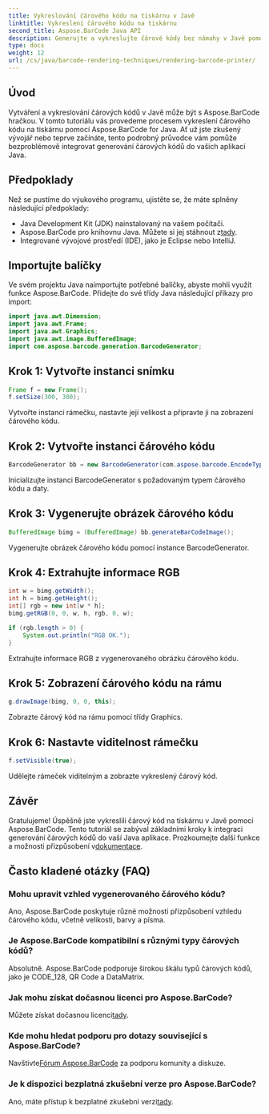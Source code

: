 ```yaml
---
title: Vykreslování čárového kódu na tiskárnu v Javě
linktitle: Vykreslení čárového kódu na tiskárnu
second_title: Aspose.BarCode Java API
description: Generujte a vykreslujte čárové kódy bez námahy v Javě pomocí Aspose.BarCode. Postupujte podle našeho podrobného průvodce pro bezproblémovou integraci.
type: docs
weight: 12
url: /cs/java/barcode-rendering-techniques/rendering-barcode-printer/
---
```


## Úvod

Vytváření a vykreslování čárových kódů v Javě může být s Aspose.BarCode hračkou. V tomto tutoriálu vás provedeme procesem vykreslení čárového kódu na tiskárnu pomocí Aspose.BarCode for Java. Ať už jste zkušený vývojář nebo teprve začínáte, tento podrobný průvodce vám pomůže bezproblémově integrovat generování čárových kódů do vašich aplikací Java.

## Předpoklady

Než se pustíme do výukového programu, ujistěte se, že máte splněny následující předpoklady:

- Java Development Kit (JDK) nainstalovaný na vašem počítači.
-  Aspose.BarCode pro knihovnu Java. Můžete si jej stáhnout z[tady](https://releases.aspose.com/barcode/java/).
- Integrované vývojové prostředí (IDE), jako je Eclipse nebo IntelliJ.

## Importujte balíčky

Ve svém projektu Java naimportujte potřebné balíčky, abyste mohli využít funkce Aspose.BarCode. Přidejte do své třídy Java následující příkazy pro import:

```java
import java.awt.Dimension;
import java.awt.Frame;
import java.awt.Graphics;
import java.awt.image.BufferedImage;
import com.aspose.barcode.generation.BarcodeGenerator;
```

## Krok 1: Vytvořte instanci snímku

```java
Frame f = new Frame();
f.setSize(300, 300);
```

Vytvořte instanci rámečku, nastavte její velikost a připravte ji na zobrazení čárového kódu.

## Krok 2: Vytvořte instanci čárového kódu

```java
BarcodeGenerator bb = new BarcodeGenerator(com.aspose.barcode.EncodeTypes.CODE_128, "1234567");
```

Inicializujte instanci BarcodeGenerator s požadovaným typem čárového kódu a daty.

## Krok 3: Vygenerujte obrázek čárového kódu

```java
BufferedImage bimg = (BufferedImage) bb.generateBarCodeImage();
```

Vygenerujte obrázek čárového kódu pomocí instance BarcodeGenerator.

## Krok 4: Extrahujte informace RGB

```java
int w = bimg.getWidth();
int h = bimg.getHeight();
int[] rgb = new int[w * h];
bimg.getRGB(0, 0, w, h, rgb, 0, w);

if (rgb.length > 0) {
    System.out.println("RGB OK.");
}
```

Extrahujte informace RGB z vygenerovaného obrázku čárového kódu.

## Krok 5: Zobrazení čárového kódu na rámu

```java
g.drawImage(bimg, 0, 0, this);
```

Zobrazte čárový kód na rámu pomocí třídy Graphics.

## Krok 6: Nastavte viditelnost rámečku

```java
f.setVisible(true);
```

Udělejte rámeček viditelným a zobrazte vykreslený čárový kód.

## Závěr

 Gratulujeme! Úspěšně jste vykreslili čárový kód na tiskárnu v Javě pomocí Aspose.BarCode. Tento tutoriál se zabýval základními kroky k integraci generování čárových kódů do vaší Java aplikace. Prozkoumejte další funkce a možnosti přizpůsobení v[dokumentace](https://reference.aspose.com/barcode/java/).

## Často kladené otázky (FAQ)

### Mohu upravit vzhled vygenerovaného čárového kódu?
Ano, Aspose.BarCode poskytuje různé možnosti přizpůsobení vzhledu čárového kódu, včetně velikosti, barvy a písma.

### Je Aspose.BarCode kompatibilní s různými typy čárových kódů?
Absolutně. Aspose.BarCode podporuje širokou škálu typů čárových kódů, jako je CODE_128, QR Code a DataMatrix.

### Jak mohu získat dočasnou licenci pro Aspose.BarCode?
 Můžete získat dočasnou licenci[tady](https://purchase.aspose.com/temporary-license/).

### Kde mohu hledat podporu pro dotazy související s Aspose.BarCode?
 Navštivte[Fórum Aspose.BarCode](https://forum.aspose.com/c/barcode/13) za podporu komunity a diskuze.

### Je k dispozici bezplatná zkušební verze pro Aspose.BarCode?
 Ano, máte přístup k bezplatné zkušební verzi[tady](https://releases.aspose.com/).

